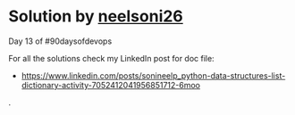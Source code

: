 # Solution by [neelsoni26](https://github.com/neelsoni26/)

Day 13 of #90daysofdevops

For all the solutions check my LinkedIn post for doc file:

*  https://www.linkedin.com/posts/sonineelp_python-data-structures-list-dictionary-activity-7052412041956851712-6moo

.
